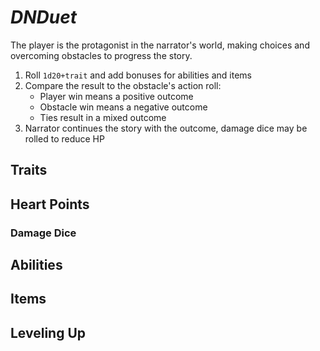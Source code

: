# _DNDuet_

The player is the protagonist in the narrator's world, making choices and overcoming obstacles to progress the story.

1. Roll `1d20+trait` and add bonuses for abilities and items
2. Compare the result to the obstacle's action roll:
    - Player win means a positive outcome
    - Obstacle win means a negative outcome
    - Ties result in a mixed outcome
3. Narrator continues the story with the outcome, damage dice may be rolled to reduce HP

## Traits


## Heart Points


### Damage Dice


## Abilities


## Items


## Leveling Up
